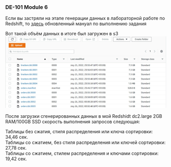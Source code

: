 ### DE-101 Module 6

Если вы застряли на этапе генерации данных в лабораторной работе по Redshift, то [здесь](Generating_Datasets.md)
обновленный мануал по выполнению задания

Вот такой объём данных в итоге  был загружен в s3  
![lets_pic](/docs/images/S3-gen-data.jpg)

После загрузки сгенерированных данных в мой Redshidt dc2.large 2GB RAM/100GB SSD скорость выполнения запросов следующая:

Таблицы без сжатия, стиля распределения или ключа сортировки: 34,46 сек.  
Таблицы со сжатием, без стиля распределения или ключей сортировки: 27,78 сек.  
Таблицы со сжатием, стилем распределения и ключами сортировки: 19,42 сек.
